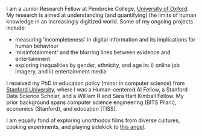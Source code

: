 I am a Junior Research Fellow at Pembroke College, [University of Oxford](https://www.ox.ac.uk/). My research is aimed at understanding (and quantifying) the limits of human knowledge in an increasingly digitized world. Some of my ongoing projects include:

- measuring 'incompleteness' in digital information and its implications for human behaviour
- 'misinfotainment' and the blurring lines between evidence and entertainment
- exploring inequalities by gender, ethnicity, and age in: i) online job imagery, and ii) entertainment media

I received my PhD in education policy (minor in computer science) from [Stanford University](https://www.stanford.edu/), where I was a Human-centered AI Fellow, a Stanford Data Science Scholar, and a William R and Sara Hart Kimball Fellow. My prior background spans computer science engineering (BITS Pilani), economics (Stanford), and education (TISS).

I am equally fond of exploring unorthodox films from diverse cultures, cooking experiments, and playing sidekick to <a href="https://saurabh-khanna.github.io/assets/img/coffee.jpeg" target="_blank">this angel</a>.

